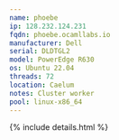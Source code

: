 ```yaml
---
name: phoebe
ip: 128.232.124.231
fqdn: phoebe.ocamllabs.io
manufacturer: Dell
serial: DLDTGL2
model: PowerEdge R630
os: Ubuntu 22.04
threads: 72
location: Caelum
notes: Cluster worker
pool: linux-x86_64
---
```

{% include details.html %} 

